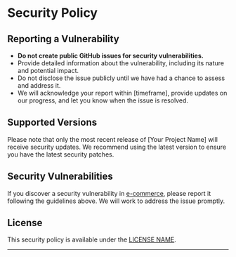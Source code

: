 # Security Policy

## Reporting a Vulnerability

- **Do not create public GitHub issues for security vulnerabilities.**
- Provide detailed information about the vulnerability, including its nature and potential impact.
- Do not disclose the issue publicly until we have had a chance to assess and address it.
- We will acknowledge your report within [timeframe], provide updates on our progress, and let you know when the issue is resolved.

## Supported Versions

Please note that only the most recent release of [Your Project Name] will receive security updates. We recommend using the latest version to ensure you have the latest security patches.

## Security Vulnerabilities

If you discover a security vulnerability in [e-commerce](github.com/Hanocybous/e-commerce), please report it following the guidelines above. We will work to address the issue promptly.

## License

This security policy is available under the [LICENSE NAME](LICENSE.md).

---
